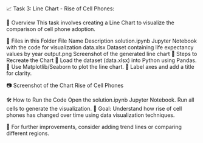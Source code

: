 📈 Task 3: Line Chart - Rise of Cell Phones:

📌 Overview
This task involves creating a Line Chart to visualize the comparison of cell phone adoption.

📂 Files in this Folder
File Name	Description
solution.ipynb	Jupyter Notebook with the code for visualization
data.xlsx	Dataset containing life expectancy values by year
output.png	Screenshot of the generated line chart
📜 Steps to Recreate the Chart
⿡ Load the dataset (data.xlsx) into Python using Pandas.
⿢ Use Matplotlib/Seaborn to plot the line chart.
⿣ Label axes and add a title for clarity.

📷 Screenshot of the Chart
Rise of Cell Phones

🛠 How to Run the Code
Open the solution.ipynb Jupyter Notebook.
Run all cells to generate the visualization.
🚀 Goal: Understand how rise of cell phones has changed over time using data visualization techniques.

🔗 For further improvements, consider adding trend lines or comparing different regions.
